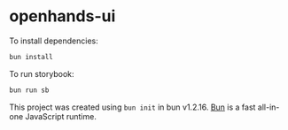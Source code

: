 # openhands-ui

To install dependencies:

```bash
bun install
```

To run storybook:

```bash
bun run sb
```

This project was created using `bun init` in bun v1.2.16. [Bun](https://bun.sh) is a fast all-in-one JavaScript runtime.
